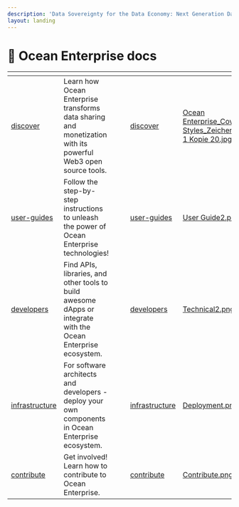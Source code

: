 ```yaml
---
description: 'Data Sovereignty for the Data Economy: Next Generation Data and AI Ecosystems'
layout: landing
---
```


# 👋 Ocean Enterprise docs

<table data-view="cards"><thead><tr><th data-type="content-ref"></th><th></th><th data-hidden data-type="files"></th><th data-hidden data-type="files"></th><th data-hidden data-card-target data-type="content-ref"></th><th data-hidden data-card-cover data-type="files"></th></tr></thead><tbody><tr><td><a href="discover/">discover</a></td><td>Learn how Ocean Enterprise transforms data sharing and monetization with its powerful Web3 open source tools.</td><td></td><td></td><td><a href="discover/">discover</a></td><td><a href=".gitbook/assets/Ocean Enterprise_Cover-Styles_Zeichenfläche 1 Kopie 20.jpg">Ocean Enterprise_Cover-Styles_Zeichenfläche 1 Kopie 20.jpg</a></td></tr><tr><td><a href="user-guides/">user-guides</a></td><td>Follow the step-by-step instructions to unleash the power of Ocean Enterprise technologies!</td><td></td><td></td><td><a href="user-guides/">user-guides</a></td><td><a href=".gitbook/assets/User Guide2.png">User Guide2.png</a></td></tr><tr><td><a href="developers/">developers</a></td><td>Find APIs, libraries, and other tools to build awesome dApps or integrate with the Ocean Enterprise ecosystem.</td><td></td><td></td><td><a href="developers/">developers</a></td><td><a href=".gitbook/assets/Technical2.png">Technical2.png</a></td></tr><tr><td><a href="infrastructure/">infrastructure</a></td><td>For software architects and developers - deploy your own components in Ocean Enterprise ecosystem.</td><td></td><td></td><td><a href="infrastructure/">infrastructure</a></td><td><a href=".gitbook/assets/Deployment.png">Deployment.png</a></td></tr><tr><td><a href="contribute/">contribute</a></td><td>Get involved! Learn how to contribute to Ocean Enterprise.</td><td></td><td></td><td><a href="contribute/">contribute</a></td><td><a href=".gitbook/assets/Contribute.png">Contribute.png</a></td></tr></tbody></table>
